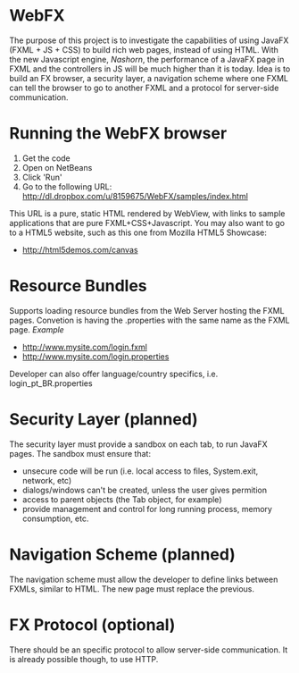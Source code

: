 WebFX
=====
The purpose of this project is to investigate the capabilities of using JavaFX (FXML + JS + CSS) to build rich web pages, instead of using HTML.
With the new Javascript engine, *Nashorn*, the performance of a JavaFX page in FXML and the controllers in JS will be much higher than it is today.
Idea is to build an FX browser, a security layer, a navigation scheme where one FXML can tell the browser to go to another FXML and a protocol for server-side communication.

Running the WebFX browser
=====
1. Get the code
2. Open on NetBeans
3. Click 'Run'
4. Go to the following URL: http://dl.dropbox.com/u/8159675/WebFX/samples/index.html

This URL is a pure, static HTML rendered by WebView, with links to sample applications that are pure FXML+CSS+Javascript.
You may also want to go to a HTML5 website, such as this one from Mozilla HTML5 Showcase:

- http://html5demos.com/canvas

Resource Bundles
=====
Supports loading resource bundles from the Web Server hosting the FXML pages. Convetion is having the .properties with the same name as the FXML page.
*Example*
- http://www.mysite.com/login.fxml
- http://www.mysite.com/login.properties

Developer can also offer language/country specifics, i.e. login_pt_BR.properties

Security Layer (planned)
=====
The security layer must provide a sandbox on each tab, to run JavaFX pages. The sandbox must ensure that:
- unsecure code will be run (i.e. local access to files, System.exit, network, etc)
- dialogs/windows can't be created, unless the user gives permition
- access to parent objects (the Tab object, for example)
- provide management and control for long running process, memory consumption, etc.

Navigation Scheme (planned)
=====
The navigation scheme must allow the developer to define links between FXMLs, similar to HTML. The new page must replace the previous.

FX Protocol (optional)
=====
There should be an specific protocol to allow server-side communication. It is already possible though, to use HTTP.
